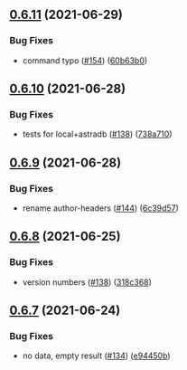 ## [0.6.11](https://github.com/EddieHubCommunity/api/compare/v0.6.10...v0.6.11) (2021-06-29)


### Bug Fixes

* command typo ([#154](https://github.com/EddieHubCommunity/api/issues/154)) ([60b63b0](https://github.com/EddieHubCommunity/api/commit/60b63b0abc1be175c204070076fb08ee042d63fa))



## [0.6.10](https://github.com/EddieHubCommunity/api/compare/v0.6.9...v0.6.10) (2021-06-28)


### Bug Fixes

* tests for local+astradb ([#138](https://github.com/EddieHubCommunity/api/issues/138)) ([738a710](https://github.com/EddieHubCommunity/api/commit/738a7105325a65662319acd3f4875e16491247d6))



## [0.6.9](https://github.com/EddieHubCommunity/api/compare/v0.6.8...v0.6.9) (2021-06-28)


### Bug Fixes

* rename author-headers ([#144](https://github.com/EddieHubCommunity/api/issues/144))  ([6c39d57](https://github.com/EddieHubCommunity/api/commit/6c39d57826dc61f5149ee39d6d9e916bc4952e15))



## [0.6.8](https://github.com/EddieHubCommunity/api/compare/v0.6.7...v0.6.8) (2021-06-25)


### Bug Fixes

* version numbers ([#138](https://github.com/EddieHubCommunity/api/issues/138)) ([318c368](https://github.com/EddieHubCommunity/api/commit/318c368c839fe54009717e926ed3a13b1d2eedce))



## [0.6.7](https://github.com/EddieHubCommunity/api/compare/v0.6.6...v0.6.7) (2021-06-24)


### Bug Fixes

* no data, empty result ([#134](https://github.com/EddieHubCommunity/api/issues/134))  ([e94450b](https://github.com/EddieHubCommunity/api/commit/e94450b21b3dc93a447ab8468a107ef9f3b353d3))



